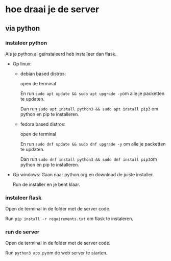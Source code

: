 # hoe draai je de server

## via python

### instaleer python

Als je python al geïnstaleerd heb installeer dan flask.

- Op linux:
    - debian based distros:
  
        open de terminal
  
        En run `sudo apt update && sudo apt upgrade -y`om alle je packetten te updaten.
  
        Dan run `sudo apt install python3 && sudo apt install pip3` om python en pip te installeren.
  
    - fedora based distros:
  
        open de terminal
  
        En run `sudo dnf update && sudo dnf upgrade -y` om alle je packetten te updaten.
  
        Dan run `sudo dnf install python3 && sudo dnf install pip3`om python en pip te installeren.

- Op windows:
    Gaan naar python.org en download de juiste installer.

    Run de installer en je bent klaar.

### instaleer flask
Open de terminal in de folder met de server code.

Run `pip install -r requirements.txt` om flask te instaleren.

### run de server
Open de terminal in de folder met de server code.

Run `python3 app.py`om de web server te starten.
